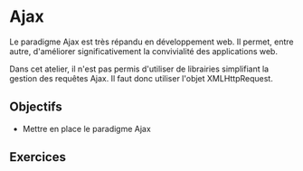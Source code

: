 Ajax
====

Le paradigme Ajax est très répandu en développement web. Il permet, entre autre,
d'améliorer significativement la convivialité des applications web.

Dans cet atelier, il n'est pas permis d'utiliser de librairies simplifiant la
gestion des requêtes Ajax. Il faut donc utiliser l'objet XMLHttpRequest.

Objectifs
---------

* Mettre en place le paradigme Ajax

Exercices
---------


